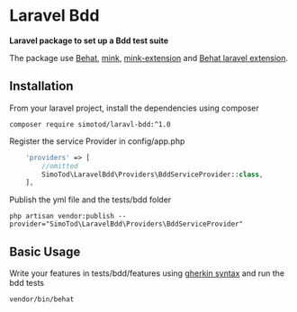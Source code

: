 # Laravel Bdd

**Laravel package to set up a Bdd test suite**

The package use [Behat](http://docs.behat.org/en/v3.0/), [mink](http://mink.behat.org/en/latest/), [mink-extension](https://github.com/Behat/MinkExtension) and [Behat laravel extension](https://github.com/laracasts/Behat-Laravel-Extension).

## Installation

From your laravel project, install the dependencies using composer

```
composer require simotod/laravl-bdd:^1.0
```

Register the service Provider in config/app.php

```php
    'providers' => [
        //omitted
        SimoTod\LaravelBdd\Providers\BddServiceProvider::class,
    ],
```

Publish the yml file and the tests/bdd folder

```
php artisan vendor:publish --provider="SimoTod\LaravelBdd\Providers\BddServiceProvider"
```

## Basic Usage

Write your features in tests/bdd/features using [gherkin syntax](http://docs.behat.org/en/v3.0/guides/1.gherkin.html#gherkin-syntax) and run the bdd tests

```
vendor/bin/behat
```
